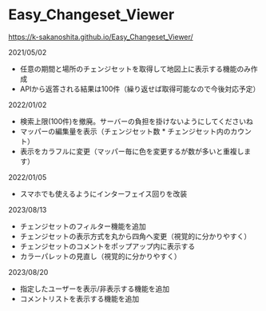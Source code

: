 # Easy_Changeset_Viewer
https://k-sakanoshita.github.io/Easy_Changeset_Viewer/

2021/05/02
* 任意の期間と場所のチェンジセットを取得して地図上に表示する機能のみ作成
* APIから返答される結果は100件（繰り返せば取得可能なので今後対応予定）

2022/01/02
* 検索上限(100件)を撤廃。サーバーの負担を掛けないようにしてくださいね
* マッパーの編集量を表示（チェンジセット数 * チェンジセット内のカウント）
* 表示をカラフルに変更（マッパー毎に色を変更するが数が多いと重複します）

2022/01/05
* スマホでも使えるようにインターフェイス回りを改装

2023/08/13
* チェンジセットのフィルター機能を追加
* チェンジセットの表示方式を丸から四角へ変更（視覚的に分かりやすく）
* チェンジセットのコメントをポップアップ内に表示する
* カラーパレットの見直し（視覚的に分かりやすく）

2023/08/20
* 指定したユーザーを表示/非表示する機能を追加
* コメントリストを表示する機能を追加
